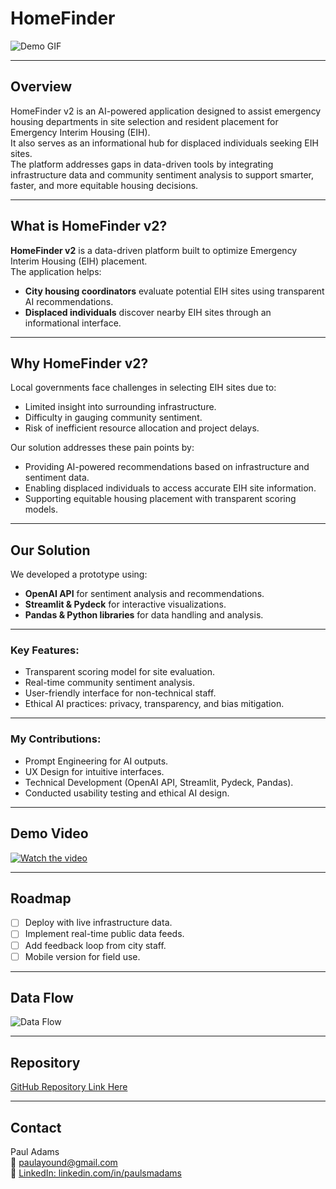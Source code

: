 # HomeFinder 

<!--  
![Project Logo](/HomeFinder.png)  
-->
![Demo GIF](/demo.gif)

---

## Overview

HomeFinder v2 is an AI-powered application designed to assist emergency housing departments in site selection and resident placement for Emergency Interim Housing (EIH).  
It also serves as an informational hub for displaced individuals seeking EIH sites.  
The platform addresses gaps in data-driven tools by integrating infrastructure data and community sentiment analysis to support smarter, faster, and more equitable housing decisions.

---

## What is HomeFinder v2?

**HomeFinder v2** is a data-driven platform built to optimize Emergency Interim Housing (EIH) placement.  
The application helps:
- **City housing coordinators** evaluate potential EIH sites using transparent AI recommendations.
- **Displaced individuals** discover nearby EIH sites through an informational interface.

---

## Why HomeFinder v2?

Local governments face challenges in selecting EIH sites due to:
- Limited insight into surrounding infrastructure.
- Difficulty in gauging community sentiment.
- Risk of inefficient resource allocation and project delays.

Our solution addresses these pain points by:
- Providing AI-powered recommendations based on infrastructure and sentiment data.
- Enabling displaced individuals to access accurate EIH site information.
- Supporting equitable housing placement with transparent scoring models.

---

## Our Solution

We developed a prototype using:
- **OpenAI API** for sentiment analysis and recommendations.
- **Streamlit & Pydeck** for interactive visualizations.
- **Pandas & Python libraries** for data handling and analysis.

---

### Key Features:
- Transparent scoring model for site evaluation.
- Real-time community sentiment analysis.
- User-friendly interface for non-technical staff.
- Ethical AI practices: privacy, transparency, and bias mitigation.

---

### My Contributions:
- Prompt Engineering for AI outputs.
- UX Design for intuitive interfaces.
- Technical Development (OpenAI API, Streamlit, Pydeck, Pandas).
- Conducted usability testing and ethical AI design.

---

## Demo Video

[![Watch the video](https://img.youtube.com/vi/YOUR_VIDEO_ID/hqdefault.jpg)](https://youtu.be/YOUR_VIDEO_ID)

---

## Roadmap
- [ ] Deploy with live infrastructure data.
- [ ] Implement real-time public data feeds.
- [ ] Add feedback loop from city staff.
- [ ] Mobile version for field use.

---

## Data Flow

![Data Flow](/dataflow.png)

---

## Repository

[GitHub Repository Link Here](https://github.com/YourGitHubRepo)

---

## Contact

Paul Adams  
📧 paulayound@gmail.com  
🔗 [LinkedIn: linkedin.com/in/paulsmadams](https://linkedin.com/in/paulsmadams)

